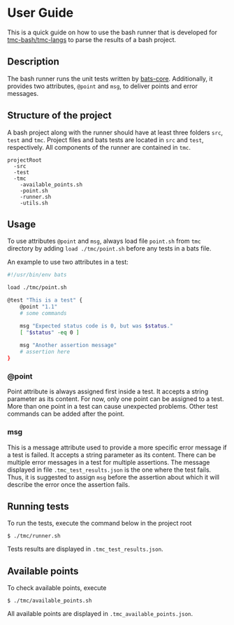 # User Guide
This is a quick guide on how to use the bash runner that is developed for [tmc-bash/tmc-langs](https://github.com/tmc-bash/tmc-langs) to parse the results of a bash project.

## Description
The bash runner runs the unit tests written by [bats-core](https://github.com/bats-core/bats-core). Additionally, it provides two attributes, `@point` and `msg`, to deliver points and error messages.

## Structure of the project
A bash project along with the runner should have at least three folders `src`, `test` and `tmc`. Project files and bats tests are located in `src` and `test`, respectively. All components of the runner are contained in `tmc`.

```
projectRoot
  -src
  -test
  -tmc
    -available_points.sh
    -point.sh
    -runner.sh
    -utils.sh
```

## Usage
To use attributes `@point` and `msg`, always load file `point.sh` from `tmc` directory by adding `load ./tmc/point.sh` before any tests in a bats file.

An example to use two attributes in a test:

```bash
#!/usr/bin/env bats

load ./tmc/point.sh

@test "This is a test" {
    @point "1.1"
    # some commands

    msg "Expected status code is 0, but was $status."
    [ "$status" -eq 0 ]
    
    msg "Another assertion message"
    # assertion here
}
```

### @point
Point attribute is always assigned first inside a test. It accepts a string parameter as its content. For now, only one point can be assigned to a test. More than one point in a test can cause unexpected problems. Other test commands can be added after the point.


### msg
This is a message attribute used to provide a more specific error message if a test is failed. It accepts a string parameter as its content. There can be multiple error messages in a test for multiple assertions. The message displayed in file `.tmc_test_results.json` is the one where the test fails. Thus, it is suggested to assign `msg` before the assertion about which it will describe the error once the assertion fails.


## Running tests
To run the tests, execute the command below in the project root
```
$ ./tmc/runner.sh
```

Tests results are displayed in `.tmc_test_results.json`.

## Available points
To check available points, execute
```
$ ./tmc/available_points.sh
```

All available points are displayed in `.tmc_available_points.json`.
